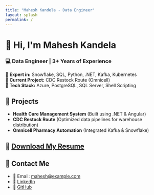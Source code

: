 ```yaml
---
title: "Mahesh Kandela - Data Engineer"
layout: splash
permalink: /
---
```

# 👋 Hi, I'm Mahesh Kandela  
### 💻 Data Engineer | 3+ Years of Experience  

🔹 **Expert in:** Snowflake, SQL, Python, .NET, Kafka, Kubernetes  
🔹 **Current Project:** CDC Restock Route (Omnicell)  
🔹 **Tech Stack:** Azure, PostgreSQL, SQL Server, Shell Scripting  

## 📌 **Projects**
- **Health Care Management System** (Built using .NET & Angular)  
- **CDC Restock Route** (Optimized data pipelines for warehouse distribution)  
- **Omnicell Pharmacy Automation** (Integrated Kafka & Snowflake)  

## 📄 [Download My Resume](https://your-link-to-resume.com)

## 📩 Contact Me  
- 📧 Email: mahesh@example.com  
- 🔗 [LinkedIn](https://linkedin.com/in/maheshkandela)  
- 📂 [GitHub](https://github.com/maheshkandela)  
